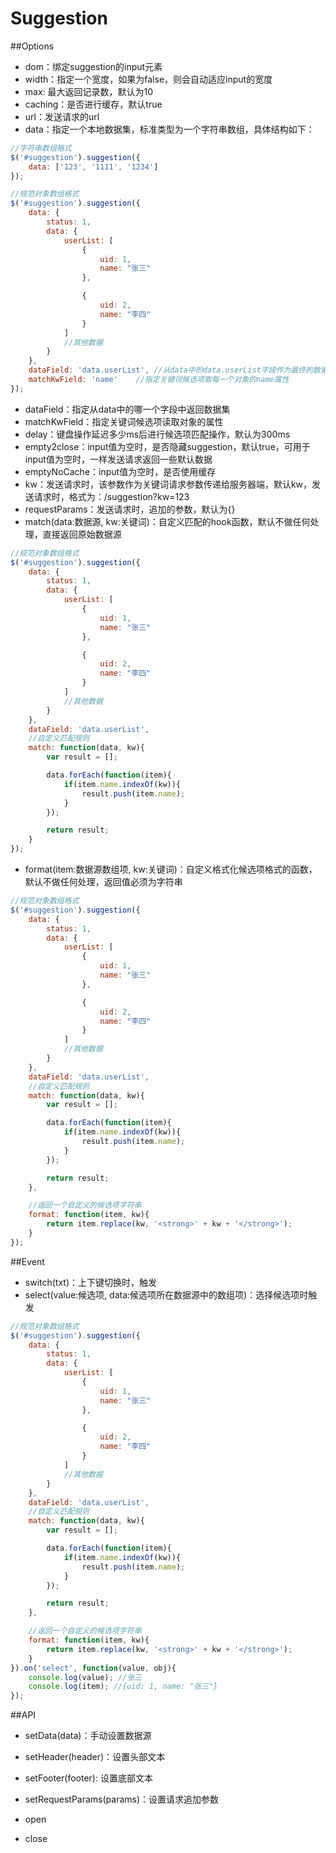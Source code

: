 Suggestion
=======================

##Options

* dom：绑定suggestion的input元素
* width：指定一个宽度，如果为false，则会自动适应input的宽度
* max: 最大返回记录数，默认为10
* caching：是否进行缓存，默认true
* url：发送请求的url
* data：指定一个本地数据集，标准类型为一个字符串数组，具体结构如下：

```js
//字符串数组格式
$('#suggestion').suggestion({
	data: ['123', '1111', '1234']
});

//规范对象数组格式
$('#suggestion').suggestion({
	data: {
		status: 1,
		data: {
			userList: [
				{
					uid: 1,
					name: "张三"
				},

				{
					uid: 2,
					name: "李四"
				}
			]
			//其他数据
		}
	},
	dataField: 'data.userList',	//从data中的data.userList字段作为最终的数据集
	matchKwField: 'name'	//指定关键词候选项取每一个对象的name属性
});
```

* dataField：指定从data中的哪一个字段中返回数据集
* matchKwField：指定关键词候选项读取对象的属性
* delay：键盘操作延迟多少ms后进行候选项匹配操作，默认为300ms
* empty2close：input值为空时，是否隐藏suggestion，默认true，可用于input值为空时，一样发送请求返回一些默认数据
* emptyNoCache：input值为空时，是否使用缓存
* kw：发送请求时，该参数作为关键词请求参数传递给服务器端，默认kw，发送请求时，格式为：/suggestion?kw=123
* requestParams：发送请求时，追加的参数，默认为{}
* match(data:数据源, kw:关键词)：自定义匹配的hook函数，默认不做任何处理，直接返回原始数据源

```js
//规范对象数组格式
$('#suggestion').suggestion({
	data: {
		status: 1,
		data: {
			userList: [
				{
					uid: 1,
					name: "张三"
				},

				{
					uid: 2,
					name: "李四"
				}
			]
			//其他数据
		}
	},
	dataField: 'data.userList',
	//自定义匹配规则
	match: function(data, kw){
		var result = [];

		data.forEach(function(item){
			if(item.name.indexOf(kw)){
				result.push(item.name);
			}
		});

		return result;
	}
});
```

* format(item:数据源数组项, kw:关键词)：自定义格式化候选项格式的函数，默认不做任何处理，返回值必须为字符串

```js
//规范对象数组格式
$('#suggestion').suggestion({
	data: {
		status: 1,
		data: {
			userList: [
				{
					uid: 1,
					name: "张三"
				},

				{
					uid: 2,
					name: "李四"
				}
			]
			//其他数据
		}
	},
	dataField: 'data.userList',
	//自定义匹配规则
	match: function(data, kw){
		var result = [];

		data.forEach(function(item){
			if(item.name.indexOf(kw)){
				result.push(item.name);
			}
		});

		return result;
	},

	//返回一个自定义的候选项字符串
	format: function(item, kw){
		return item.replace(kw, '<strong>' + kw + '</strong>');
	}
});
```

##Event

* switch(txt)：上下键切换时，触发
* select(value:候选项, data:候选项所在数据源中的数组项)：选择候选项时触发

```js
//规范对象数组格式
$('#suggestion').suggestion({
	data: {
		status: 1,
		data: {
			userList: [
				{
					uid: 1,
					name: "张三"
				},

				{
					uid: 2,
					name: "李四"
				}
			]
			//其他数据
		}
	},
	dataField: 'data.userList',
	//自定义匹配规则
	match: function(data, kw){
		var result = [];

		data.forEach(function(item){
			if(item.name.indexOf(kw)){
				result.push(item.name);
			}
		});

		return result;
	},

	//返回一个自定义的候选项字符串
	format: function(item, kw){
		return item.replace(kw, '<strong>' + kw + '</strong>');
	}
}).on('select', function(value, obj){
	console.log(value); //张三
	console.log(item); //{uid: 1, name: "张三"}
});
```

##API

* setData(data)：手动设置数据源

* setHeader(header)：设置头部文本

* setFooter(footer): 设置底部文本

* setRequestParams(params)：设置请求追加参数

* open

* close

